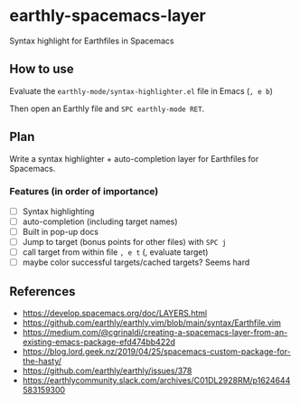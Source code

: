 # earthly-spacemacs-layer

Syntax highlight for Earthfiles in Spacemacs

## How to use

Evaluate the `earthly-mode/syntax-highlighter.el` file in Emacs (`, e b`)

Then open an Earthly file and `SPC earthly-mode RET`.

## Plan

Write a syntax highlighter + auto-completion layer for Earthfiles for Spacemacs.

### Features (in order of importance)

- [ ] Syntax highlighting
- [ ] auto-completion (including target names)
- [ ] Built in pop-up docs
- [ ] Jump to target (bonus points for other files) with `SPC j`
- [ ] call target from within file `, e t` (, evaluate target) 
- [ ] maybe color successful targets/cached targets? Seems hard

## References

- https://develop.spacemacs.org/doc/LAYERS.html
- https://github.com/earthly/earthly.vim/blob/main/syntax/Earthfile.vim
- https://medium.com/@cgrinaldi/creating-a-spacemacs-layer-from-an-existing-emacs-package-efd474bb422d
- https://blog.lord.geek.nz/2019/04/25/spacemacs-custom-package-for-the-hasty/
- https://github.com/earthly/earthly/issues/378
- https://earthlycommunity.slack.com/archives/C01DL2928RM/p1624644583159300
